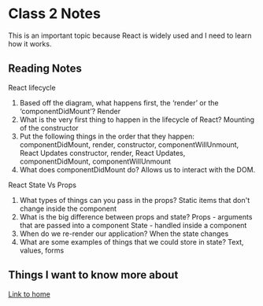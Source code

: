 # Class 2 Notes

This is an important topic because React is widely used and I need to learn how it works.

## Reading Notes

React lifecycle

1. Based off the diagram, what happens first, the ‘render’ or the ‘componentDidMount’?  Render
2. What is the very first thing to happen in the lifecycle of React?  Mounting of the constructor
3. Put the following things in the order that they happen: componentDidMount, render, constructor, componentWillUnmount, React Updates
constructor, render, React Updates, componentDidMount, componentWillUnmount
4. What does componentDidMount do? Allows us to interact with the DOM.

React State Vs Props

1. What types of things can you pass in the props?  Static items that don't change inside the component
2. What is the big difference between props and state?
Props - arguments that are passed into a component
State - handled inside a component
3. When do we re-render our application?  When the state changes
4. What are some examples of things that we could store in state?  Text, values, forms

## Things I want to know more about

[Link to home](https://mikeshen7.github.io/reading-notes)
